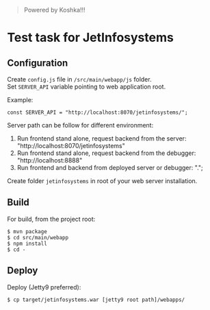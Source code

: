 > Powered by Koshka!!!

# Test task for JetInfosystems

## Configuration

Create `config.js` file in `/src/main/webapp/js` folder.  
Set `SERVER_API` variable pointing to web application root.  

Example:  

```
const SERVER_API = "http://localhost:8070/jetinfosystems/";
```

Server path can be follow for different environment:

1. Run frontend stand alone, request backend from the server: 
"http://localhost:8070/jetinfosystems"
2. Run frontend stand alone, request backend from the debugger: 
"http://localhost:8888"
3. Run frontend and backend from deployed server or debugger: ".";

Create folder `jetinfosystems` in root of your web server installation.

## Build

For build, from the project root:

```
$ mvn package
$ cd src/main/webapp
$ npm install
$ cd -
```

## Deploy

Deploy (Jetty9 preferred):  

```
$ cp target/jetinfosystems.war [jetty9 root path]/webapps/
```